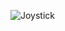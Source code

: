 ![Joystick](https://github.com/Brandon-SR/Sensores_R2/assets/132231023/ea2f892b-1139-4482-8f82-4dbccf9784f5)
